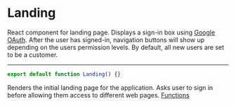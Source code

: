 # Landing
React component for landing page. Displays a sign-in box using [Google OAuth](https://developers.google.com/identity). After the user has signed-in, navigation buttons will show up depending on the users permission levels. By default, all new users are set to be a customer.

-----

```js
export default function Landing() {}
```
Renders the initial landing page for the application. Asks user to sign in before allowing them access to different web pages. [Functions](./LandingComponents.md)
